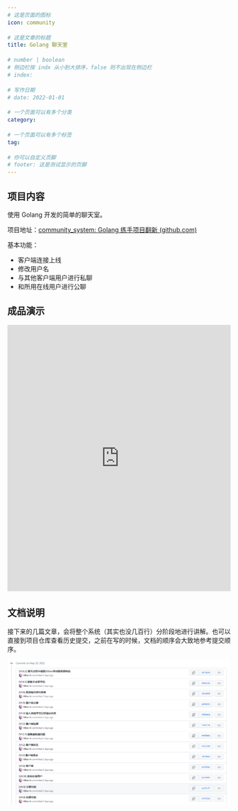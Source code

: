 ```yaml
---
# 这是页面的图标
icon: community

# 这是文章的标题
title: Golang 聊天室

# number | boolean
# 侧边栏按 indx 从小到大排序，false 则不出现在侧边栏
# index:

# 写作日期
# date: 2022-01-01

# 一个页面可以有多个分类
category: 

# 一个页面可以有多个标签
tag: 

# 你可以自定义页脚
# footer: 这是测试显示的页脚
---
```




## 项目内容

使用 Golang 开发的简单的聊天室。

项目地址：[community_system: Golang 练手项目翻新 (github.com)](https://github.com/lllllan-fv/community_system)



基本功能：

- 客户端连接上线
- 修改用户名
- 与其他客户端用户进行私聊
- 和所用在线用户进行公聊



## 成品演示

<iframe src="https://download.lllllan.cn/blog-link/golang_community_system.mp4" scrolling="no" width="100%" height="600px" border="0" frameborder="no" framespacing="0" allowfullscreen="true"> </iframe>



## 文档说明

接下来的几篇文章，会将整个系统（其实也没几百行）分阶段地进行讲解。也可以直接到项目仓库查看历史提交，之前在写的时候，文档的顺序会大致地参考提交顺序。

![image-20220527234516205](./img/image-20220527234516205.png)
